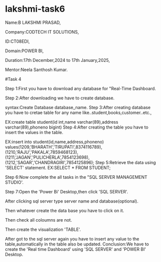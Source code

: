 # lakshmi-task6

Name:B LAKSHMI PRASAD,

Company:CODTECH IT SOLUTIONS,

ID:CT08EDI,

Domain:POWER BI,

Duration:17th December,2024 to 17th January,2025,

Mentor:Neela Santhosh Kumar.

#Task 4

Step 1:First you have to download any database for "Real-Time Dashboard.

Step 2:After downloading we have to create database.

syntax:Create Database database_name. Step 3:After creating database you have to cretae table for any name like..student,books,customer..etc.,

EX:create table student(id int,name varchar(89),address varchar(89),phoneno bigint) Step 4:After creating the table you have to insert the values in the table.

EX:insert into student(id,name,address,phoneno) values(1209,'BHARATH','TIRUPATI',8374116789), (1210,'RAJU','PAKALA',7859468123), (1211,'JAGAN','PULICHERLA',7854123698), (1212,'SAGAR','CHANDRAGIRI',7854125896); Step 5:Retrieve the data using 'SELECT' statement. EX:SELECT * FROM STUDENT;

Step 6:Now complete the all tasks in the "SQL SERVER MANAGEMENT STUDIO'.

Step 7:Open the 'Power Bi' Desktop,then click 'SQL SERVER'.

After clicking sql server type server name and database(optional).

Then whatever create the data base you have to click on it.

Then check all coloumns are not.

Then create the visualization 'TABLE'.

After got to the sql server again you have to insert any value to the table,automatically in the table also be updated. Conclusion:We have to create the 'Real time Dashboard' using 'SQL SERVER' and 'POWER BI' Desktop.
